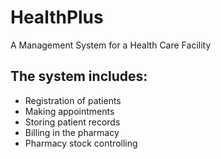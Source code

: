 # HealthPlus
A Management System for a Health Care Facility
## The system includes: 
  - Registration of patients
  - Making appointments
  - Storing patient records
  - Billing in the pharmacy
  - Pharmacy stock controlling
